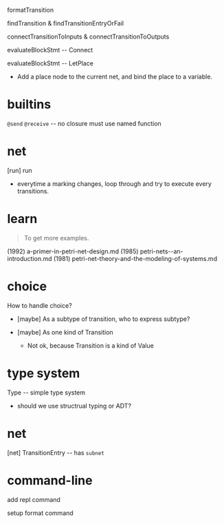 formatTransition

findTransition & findTransitionEntryOrFail

connectTransitionToInputs & connectTransitionToOutputs

evaluateBlockStmt -- Connect

evaluateBlockStmt -- LetPlace

- Add a place node to the current net,
  and bind the place to a variable.

# builtins

`@send`
`@receive` -- no closure must use named function

# net

[run] run

- everytime a marking changes,
  loop through and try to execute every transitions.

# learn

> To get more examples.

(1992) a-primer-in-petri-net-design.md
(1985) petri-nets--an-introduction.md
(1981) petri-net-theory-and-the-modeling-of-systems.md

# choice

How to handle choice?

- [maybe] As a subtype of transition, who to express subtype?

- [maybe] As one kind of Transition

  - Not ok, because Transition is a kind of Value

# type system

Type -- simple type system

- should we use structrual typing or ADT?

# net

[net] TransitionEntry -- has `subnet`

# command-line

add repl command

setup format command
